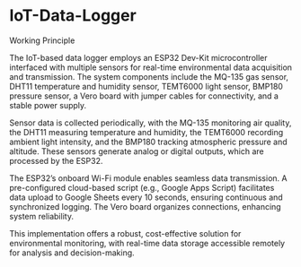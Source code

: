 # IoT-Data-Logger

 Working Principle

The IoT-based data logger employs an ESP32 Dev-Kit microcontroller interfaced with multiple sensors for real-time environmental data acquisition and transmission. The system components include the MQ-135 gas sensor, DHT11 temperature and humidity sensor, TEMT6000 light sensor, BMP180 pressure sensor, a Vero board with jumper cables for connectivity, and a stable power supply.  

Sensor data is collected periodically, with the MQ-135 monitoring air quality, the DHT11 measuring temperature and humidity, the TEMT6000 recording ambient light intensity, and the BMP180 tracking atmospheric pressure and altitude. These sensors generate analog or digital outputs, which are processed by the ESP32.  

The ESP32’s onboard Wi-Fi module enables seamless data transmission. A pre-configured cloud-based script (e.g., Google Apps Script) facilitates data upload to Google Sheets every 10 seconds, ensuring continuous and synchronized logging. The Vero board organizes connections, enhancing system reliability.  

This implementation offers a robust, cost-effective solution for environmental monitoring, with real-time data storage accessible remotely for analysis and decision-making.
